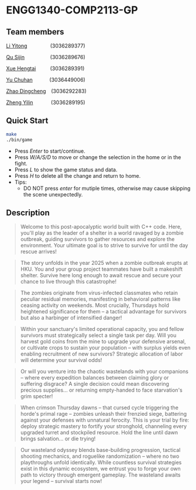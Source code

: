 # ENGG1340-COMP2113-GP

## Team members 
[Li Yitong](https://github.com/Lyt060814)&ensp;&ensp;&ensp;&ensp;&ensp;&ensp;&ensp;&ensp;&ensp;(3036289377)

[Qu Sijin](https://github.com/Rosette2048)&ensp;&ensp;&ensp;&ensp;&ensp;&ensp;&ensp;&ensp;&ensp;&ensp;(3036289676)

[Xue Hengtai](https://github.com/R1card0xht)&ensp;&ensp;&ensp;&ensp;&ensp; (3036289391)

[Yu Chuhan](https://github.com/Yu-Chuhan)&ensp;&ensp;&ensp;&ensp;&ensp;&ensp; (3036449006)

[Zhao Dingcheng](https://github.com/sh0redry)&ensp;&ensp;(3036292283)

[Zheng Yilin](https://github.com/Yilinss27)&ensp;&ensp;&ensp;&ensp;&ensp;&ensp;&ensp;(3036289195)
## Quick Start

```bash
make
./bin/game
```

- Press *Enter* to start/continue.
- Press *W/A/S/D*  to move or change the selection in the home or in the fight.
- Press *L* to show the game status and data.
- Press *H* to delete all the change and return to home.
- Tips:
    - DO NOT press *enter* for mutiple times, otherwise may cause skipping the scene unexpectedly.

## Description
> Welcome to this post-apocalyptic world built with C++ code. Here, you'll play as the leader of a shelter in a world ravaged by a zombie outbreak, guiding survivors to gather resources and explore the environment. Your ultimate goal is to strive to survive for until the day rescue arrives!  

>The story unfolds in the year 2025 when a zombie outbreak erupts at HKU. You and your group project teammates have built a makeshift shelter. Survive here long enough to await rescue and secure your chance to live through this catastrophe!

>The zombies originate from virus-infected classmates who retain peculiar residual memories, manifesting in behavioral patterns like ceasing activity on weekends. Most crucially, Thursdays hold heightened significance for them – a tactical advantage for survivors but also a harbinger of intensified danger!

>Within your sanctuary's limited operational capacity, you and fellow survivors must strategically select a single task per day. Will you harvest gold coins from the mine to upgrade your defensive arsenal, or cultivate crops to sustain your population – with surplus yields even enabling recruitment of new survivors? Strategic allocation of labor will determine your survival odds!

>Or will you venture into the chaotic wastelands with your companions – where every expedition balances between claiming glory or suffering disgrace? A single decision could mean discovering precious supplies... or returning empty-handed to face starvation's grim specter!

>When crimson Thursday dawns – that cursed cycle triggering the horde's primal rage – zombies unleash their frenzied siege, battering against your defenses with unnatural ferocity. This is your trial by fire: deploy strategic mastery to fortify your stronghold, channeling every upgraded turret and stockpiled resource. Hold the line until dawn brings salvation... or die trying!

>Our wasteland odyssey blends base-building progression, tactical shooting mechanics, and roguelike randomization – where no two playthroughs unfold identically. While countless survival strategies exist in this dynamic ecosystem, we entrust you to forge your own path to victory through emergent gameplay. The wasteland awaits your legend – survival starts now!
